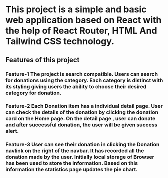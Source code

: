 # This project is a simple and basic web application based on React with the help of React Router, HTML And Tailwind CSS technology.

## Features of this project

### Feature-1 The project is search compatible. Users can search for donations using the category. Each category is distinct with its styling giving users the ability to choose their desired category for donation.

### Feature-2 Each Donation item has a individual detail page. User can check the details of the donation by clicking the donation card on the Home page. On the detail page , user can donate and after successful donation, the user will be given success alert.

### Feature-3 User can see their donation in clicking the Donation navlink on the right of the navbar. It has recorded all the donation made by the user. Initially local storage of Browser has been used to store the information. Based on this information the statistics page updates the pie chart.

